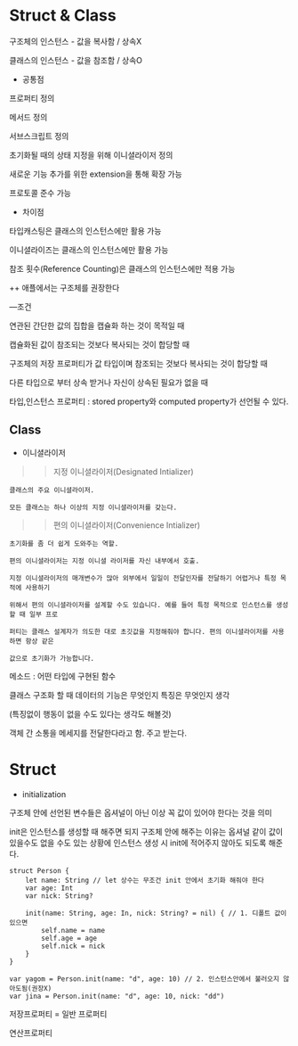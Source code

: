 # Struct & Class

구조체의 인스턴스 - 값을 복사함 / 상속X

클래스의 인스턴스 - 값을 참조함 / 상속O

- 공통점

프로퍼티 정의

메서드 정의

서브스크립트 정의

초기화될 때의 상태 지정을 위해 이니셜라이저 정의

새로운 기능 추가를 위한 extension을 통해 확장 가능

프로토콜 준수 가능

- 차이점

타입캐스팅은 클래스의 인스턴스에만 활용 가능

이니셜라이즈는 클래스의 인스턴스에만 활용 가능

참조 횟수(Reference Counting)은 클래스의 인스턴스에만 적용 가능

++ 애플에서는 구조체를 권장한다

—조건

연관된 간단한 값의 집합을 캡슐화 하는 것이 목적일 때

캡슐화된 값이 참조되는 것보다 복사되는 것이 합당할 때 

구조체의 저장 프로퍼티가 값 타입이며 참조되는 것보다 복사되는 것이 합당할 때

다른 타입으로 부터 상속 받거나 자신이 상속된 필요가 없을 때

타입,인스턴스 프로퍼티 : stored property와 computed property가 선언될 수 있다.

## Class

- 이니셜라이저

>> 지정 이니셜라이저(Designated Intializer)

    클래스의 주요 이니셜라이저.

    모든 클래스는 하나 이상의 지정 이니셜라이저를 갖는다. 

>>편의 이니셜라이저(Convenience Intializer)

    초기화를 좀 더 쉽게 도와주는 역할.

    편의 이니셜라이저는 지정 이니셜 라이저를 자신 내부에서 호출.

    지정 이니셜라이저의 매개변수가 많아 외부에서 일일이 전달인자를 전달하기 어렵거나 특정 목적에 사용하기 

    위해서 편의 이니셜라이저를 설계할 수도 있습니다. 예를 들어 특정 목적으로 인스턴스를 생성할 때 일부 프로

    퍼티는 클래스 설계자가 의도한 대로 초깃값을 지정해줘야 합니다. 편의 이니셜라이저를 사용하면 항상 같은 

    값으로 초기화가 가능합니다.

메소드 : 어떤 타입에 구현된 함수

클래스 구조화 할 때 데이터의 기능은 무엇인지 특징은 무엇인지 생각

(특징없이 행동이 없을 수도 있다는 생각도 해볼것)

객체 간 소통을 메세지를 전달한다라고 함. 주고 받는다.

# Struct

- initialization

구조체 안에 선언된 변수들은 옵셔널이 아닌 이상 꼭 값이 있어야 한다는 것을 의미

init은 인스턴스를 생성할 때 해주면 되지 구조체 안에 해주는 이유는 옵셔널 같이 값이 있을수도 없을 수도 있는 상황에 인스턴스 생성 시 init에 적어주지 않아도 되도록 해준다.

    struct Person {
        let name: String // let 상수는 무조건 init 안에서 초기화 해줘야 한다
        var age: Int
        var nick: String?
        
        init(name: String, age: In, nick: String? = nil) { // 1. 디폴트 값이 있으면
            self.name = name
            self.age = age
            self.nick = nick
        }
    }
    
    var yagom = Person.init(name: "d", age: 10) // 2. 인스턴스안에서 불러오지 않아도됨(권장X)
    var jina = Person.init(name: "d", age: 10, nick: "dd") 
    

저장프로퍼티 = 일반 프로퍼티

연산프로퍼티